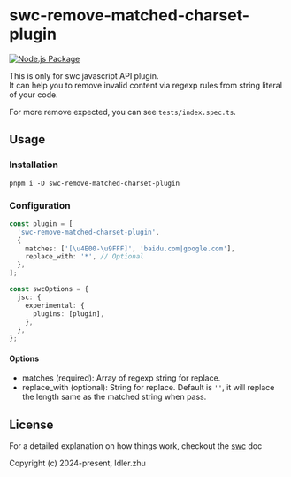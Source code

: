 # swc-remove-matched-charset-plugin

[![Node.js Package](https://github.com/Justinidlerz/swc-remove-matched-charset-plugin/actions/workflows/npm-publish.yml/badge.svg)](https://github.com/Justinidlerz/swc-remove-matched-charset-plugin/actions/workflows/npm-publish.yml)

This is only for swc javascript API plugin.  
It can help you to remove invalid content via regexp rules from string literal of your code.

For more remove expected, you can see `tests/index.spec.ts`.

## Usage

### Installation

```shell
pnpm i -D swc-remove-matched-charset-plugin
```

### Configuration


```ts
const plugin = [
  'swc-remove-matched-charset-plugin',
  {
    matches: ['[\u4E00-\u9FFF]', 'baidu.com|google.com'],
    replace_with: '*', // Optional
  },
];

const swcOptions = {
  jsc: {
    experimental: {
      plugins: [plugin],
    },
  },
};
```

#### Options
- matches (required): Array of regexp string for replace.
- replace_with (optional): String for replace. Default is `''`, 
it will replace the length same as the matched string when pass.


## License

For a detailed explanation on how things work, checkout the [swc](https://swc.rs/docs/configuration/bundling) doc

Copyright (c) 2024-present, Idler.zhu
